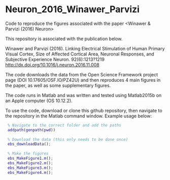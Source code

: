 # Neuron_2016_Winawer_Parvizi
Code to reproduce the figures associated with the paper &lt;Winawer &amp; Parvizi (2016) Neuron>

This repository is associated with the publication below.

Winawer and Parvizi (2016). Linking Electrical Stimulation of Human
Primary Visual Cortex, Size of Affected Cortical Area, Neuronal
Responses, and Subjective Experience Neuron. 92(6):1213?1219
http://dx.doi.org/10.1016/j.neuron.2016.11.008

The code downloads the data from the Open Science Framework project page (DOI 10.17605/OSF.IO/PZ42U) and then reproduces 4 main figures in the paper, as well as some supplementary figures.

The code runs in Matlab and was written and tested using Matlab2015b on an Apple computer (OS 10.12.2).

To use the code, download or clone this github repository, then navigate to the repository in the Matlab command window.
Example usage below:

``` Matlab
 % Navigate to the correct folder and add the paths
 addpath(genpath(pwd))
 
 % Download the data (this only needs to be done once)
 ebs_downloadData();
 
 % Make the figures
 ebs_MakeFigure1.m(); 
 ebs_MakeFigure2.m();
 ebs_MakeFigure3.m();
 ebs_MakeFigure4.m();
 ```
 

